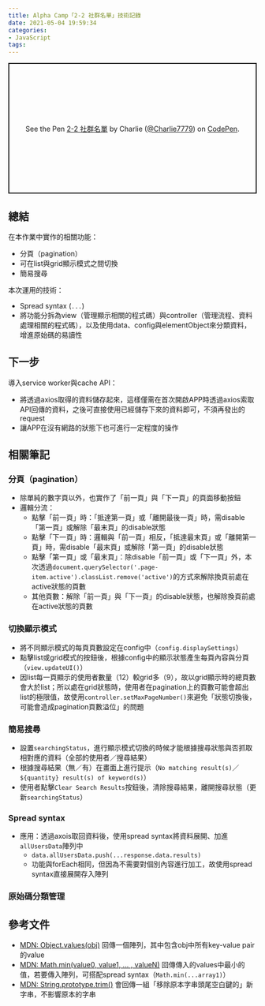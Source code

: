 ```yaml
---
title: Alpha Camp「2-2 社群名單」技術記錄
date: 2021-05-04 19:59:34
categories:
- JavaScript
tags:
---
```


<p class="codepen" data-height="265" data-theme-id="dark" data-default-tab="js,result" data-user="Charlie7779" data-slug-hash="ExZJLzG" style="height: 265px; box-sizing: border-box; display: flex; align-items: center; justify-content: center; border: 2px solid; margin: 1em 0; padding: 1em;" data-pen-title="2-2 社群名單">
  <span>See the Pen <a href="https://codepen.io/Charlie7779/pen/ExZJLzG">
  2-2 社群名單</a> by Charlie (<a href="https://codepen.io/Charlie7779">@Charlie7779</a>)
  on <a href="https://codepen.io">CodePen</a>.</span>
</p>
<script async src="https://cpwebassets.codepen.io/assets/embed/ei.js"></script>

## 總結
在本作業中實作的相關功能：
- 分頁（pagination）
- 可在list與grid顯示模式之間切換
- 簡易搜尋

本次運用的技術：
- Spread syntax (`...`)
- 將功能分拆為view（管理顯示相關的程式碼）與controller（管理流程、資料處理相關的程式碼），以及使用data、config與elementObject來分類資料，增進原始碼的易讀性

## 下一步
導入service worker與cache API：
  - 將透過axios取得的資料儲存起來，這樣僅需在首次開啟APP時透過axios索取API回傳的資料，之後可直接使用已經儲存下來的資料即可，不須再發出的request
  - 讓APP在沒有網路的狀態下也可進行一定程度的操作

## 相關筆記
### 分頁（pagination）
- 除單純的數字頁以外，也實作了「前一頁」與「下一頁」的頁面移動按鈕
- 邏輯分流：
  - 點擊「前一頁」時：「抵達第一頁」或「離開最後一頁」時，需disable「第一頁」或解除「最末頁」的disable狀態
  - 點擊「下一頁」時：邏輯與「前一頁」相反，「抵達最末頁」或「離開第一頁」時，需disable「最末頁」或解除「第一頁」的disable狀態
  - 點擊「第一頁」或「最末頁」：除disable「前一頁」或「下一頁」外，本次透過`document.querySelector('.page-item.active').classList.remove('active')`的方式來解除換頁前處在active狀態的頁數
  - 其他頁數：解除「前一頁」與「下一頁」的disable狀態，也解除換頁前處在active狀態的頁數

### 切換顯示模式
- 將不同顯示模式的每頁頁數設定在config中（`config.displaySettings`）
- 點擊list或grid模式的按鈕後，根據config中的顯示狀態產生每頁內容與分頁（`view.updateUI()`）
- 因list每一頁顯示的使用者數量（12）較grid多（9），故以grid顯示時的總頁數會大於list；所以處在grid狀態時，使用者在pagination上的頁數可能會超出list的極限值，故使用`controller.setMaxPageNumber()`來避免「狀態切換後，可能會造成pagination頁數溢位」的問題

### 簡易搜尋
- 設置`searchingStatus`，進行顯示模式切換的時候才能根據搜尋狀態與否抓取相對應的資料（全部的使用者／搜尋結果）
- 根據搜尋結果（無／有）在畫面上進行提示（`No matching result(s)`／`${quantity} result(s) of keyword(s)`）
- 使用者點擊`Clear Search Results`按鈕後，清除搜尋結果，離開搜尋狀態（更新`searchingStatus`）

### Spread syntax
- 應用：透過axois取回資料後，使用spread syntax將資料展開、加進`allUsersData`陣列中
  - `data.allUsersData.push(...response.data.results)`
  - 功能與forEach相同，但因為不需要對個別內容進行加工，故使用spread syntax直接展開存入陣列

### 原始碼分類管理
<script src="https://gist.github.com/tzynwang/a398bbe0721b8199f03347ce03d3b490.js"></script>


## 參考文件
- [MDN: Object.values(obj)](https://developer.mozilla.org/en-US/docs/Web/JavaScript/Reference/Global_objects/Object/values)
  回傳一個陣列，其中包含obj中所有key-value pair的value
- [MDN: Math.min(value0, value1, ... , valueN)](https://developer.mozilla.org/en-US/docs/Web/JavaScript/Reference/Global_Objects/Math/min)
  回傳傳入的values中最小的值，若要傳入陣列，可搭配spread syntax（`Math.min(...array1)`）
- [MDN: String.prototype.trim()](https://developer.mozilla.org/en-US/docs/Web/JavaScript/Reference/Global_Objects/String/Trim)
  會回傳一組「移除原本字串頭尾空白鍵的」新字串，不影響原本的字串